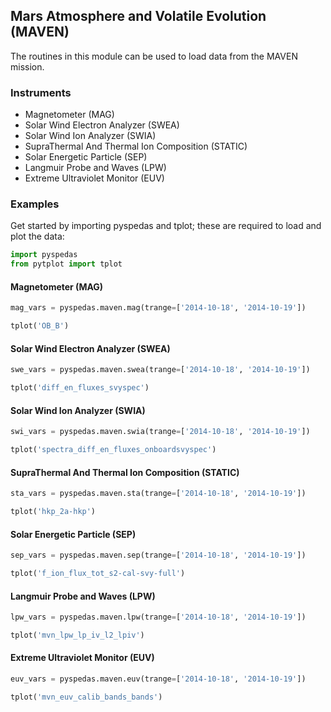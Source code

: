 
## Mars Atmosphere and Volatile Evolution (MAVEN)
The routines in this module can be used to load data from the MAVEN mission. 

### Instruments
- Magnetometer (MAG)
- Solar Wind Electron Analyzer (SWEA)
- Solar Wind Ion Analyzer (SWIA)
- SupraThermal And Thermal Ion Composition (STATIC)
- Solar Energetic Particle (SEP)
- Langmuir Probe and Waves (LPW) 
- Extreme Ultraviolet Monitor (EUV)

### Examples
Get started by importing pyspedas and tplot; these are required to load and plot the data:

```python
import pyspedas
from pytplot import tplot
```

#### Magnetometer (MAG)

```python
mag_vars = pyspedas.maven.mag(trange=['2014-10-18', '2014-10-19'])

tplot('OB_B')
```

#### Solar Wind Electron Analyzer (SWEA)

```python
swe_vars = pyspedas.maven.swea(trange=['2014-10-18', '2014-10-19'])

tplot('diff_en_fluxes_svyspec')
```

#### Solar Wind Ion Analyzer (SWIA)

```python
swi_vars = pyspedas.maven.swia(trange=['2014-10-18', '2014-10-19'])

tplot('spectra_diff_en_fluxes_onboardsvyspec')
```

#### SupraThermal And Thermal Ion Composition (STATIC)

```python
sta_vars = pyspedas.maven.sta(trange=['2014-10-18', '2014-10-19'])

tplot('hkp_2a-hkp')
```

#### Solar Energetic Particle (SEP)

```python
sep_vars = pyspedas.maven.sep(trange=['2014-10-18', '2014-10-19'])

tplot('f_ion_flux_tot_s2-cal-svy-full')
```

#### Langmuir Probe and Waves (LPW)

```python
lpw_vars = pyspedas.maven.lpw(trange=['2014-10-18', '2014-10-19'])

tplot('mvn_lpw_lp_iv_l2_lpiv')
```

#### Extreme Ultraviolet Monitor (EUV)

```python
euv_vars = pyspedas.maven.euv(trange=['2014-10-18', '2014-10-19'])

tplot('mvn_euv_calib_bands_bands')
```